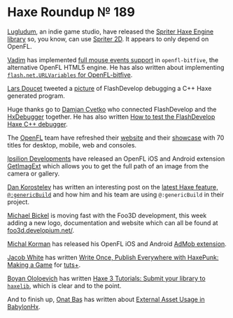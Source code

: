 [_template]: roundup.html
# Haxe Roundup № 189

[Lugludum][link 1], an indie game studio, have released the [Spriter Haxe Engine library][link 2] so, you know, can use [Spriter 2D][link 3]. It appears to only depend on OpenFL.

[Vadim][link 4] has implemented [full mouse events support][link 5] in `openfl-bitfive`, the alternative OpenFL HTML5 engine. He has also written about implementing [`flash.net.URLVariables` for OpenFL-bitfive][link 6].

[Lars Doucet][link 7] tweeted a [picture][link 8] of FlashDevelop debugging a C++ Haxe generated program.

Huge thanks go to [Damjan Cvetko][link 9] who connected FlashDevelop and the [HxDebugger][link 10] together. He has also written [How to test the FlashDevelop Haxe C++ debugger][link 11].

The [OpenFL][link 12] team have refreshed their [website][link 13] and their [showcase][link 14] with 70 titles for desktop, mobile, web and consoles.

[Ipsilion Developments][link 15] have released an OpenFL iOS and Android extension [GetImagExt][link 16] which allows you to get the full path of an image from the camera or gallery.

[Dan Korostelev][link 17] has written an interesting post on the [latest Haxe feature, `@:genericBuild`][link 18] and how him and his team are using `@:genericBuild` in their project.

[Michael Bickel][link 19] is moving fast with the Foo3D development, this week adding a new logo, documentation and website which can all be found at [foo3d.developium.net/][link 20].

[Michal Korman][link 21] has released his OpenFL iOS and Android [AdMob extension][link 22].

[Jacob White][link 23] has written [Write Once, Publish Everywhere with HaxePunk: Making a Game][link 24] for [tuts+][link 25].

[Boyan Ololoevich][link 26] has written [Haxe 3 Tutorials: Submit your library to `haxelib`][link 27], which is clear and to the point.

And to finish up, [Onat Baş][link 28] has written about [External Asset Usage in BabylonHx][link 29].

[link 1]: https://twitter.com/lugludum "Lugludum"
[link 2]: https://github.com/loudoweb/SpriterHaxeEngine "Spriter Haxe Engine library"
[link 3]: https://twitter.com/Spriter2D "Spriter 2D"
[link 4]: https://twitter.com/YellowAfterlife "Vadim"
[link 5]: https://github.com/YellowAfterlife/openfl-bitfive/commit/a424458944f7ea536772098b95dfdab9c2b15128 "full mouse events support"
[link 6]: http://yal.cc/progress-flash-net-urlvariables-for-openfl-bitfive/ "`flash.net.URLVariables` for OpenFL-bitfive"
[link 7]: https://twitter.com/larsiusprime "Lars Doucet"
[link 8]: https://twitter.com/larsiusprime/status/437972893016682496/photo/1/large "picture"
[link 9]: https://twitter.com/damjancvetko "Damjan Cvetko"
[link 10]: https://github.com/bjitivo/debugger "HxDebugger"
[link 11]: http://zobo.github.io/flashdevelop/index.md "How to test the FlashDevelop Haxe C++ debugger"
[link 12]: https://twitter.com/Open_FL "OpenFL"
[link 13]: http://www.openfl.org/ "website"
[link 14]: http://www.openfl.org/showcase/ "showcase"
[link 15]: https://twitter.com/ipsilondev "Ipsilion Developments"
[link 16]: https://github.com/ipsilondev/getimagext "GetImagExt"
[link 17]: https://twitter.com/nadako "Dan Korostelev"
[link 18]: http://nadako.tumblr.com/post/77754638526/new-haxe-feature-genericbuild "latest Haxe feature, `@:genericBuild`"
[link 19]: https://twitter.com/dazKind "Michael Bickel"
[link 20]: http://foo3d.developium.net/ "foo3d.developium.net/"
[link 21]: https://twitter.com/dynax126 "Michal Korman"
[link 22]: https://github.com/mkorman9/admob-openfl "AdMob extension"
[link 23]: http://hub.tutsplus.com/authors/jacob-white "Jacob White"
[link 24]: http://gamedevelopment.tutsplus.com/tutorials/write-once-publish-everywhere-with-haxepunk-making-a-game--gamedev-14071 "Write Once, Publish Everywhere with HaxePunk: Making a Game"
[link 25]: http://hub.tutsplus.com/ "tuts+"
[link 26]: https://twitter.com/As3Boyan "Boyan Ololoevich"
[link 27]: http://haxe3.blogspot.co.uk/2014/02/submit-your-lib-to-haxelib.html "Haxe 3 Tutorials: Submit your library to `haxelib`"
[link 28]: https://twitter.com/akaedintov "Onat Baş"
[link 29]: http://blog.onat.me/post/77610769239/babylonhx-external-asset-usage "External Asset Usage in BabylonHx"

